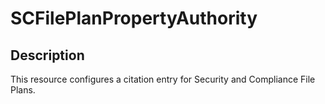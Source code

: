 # SCFilePlanPropertyAuthority

## Description

This resource configures a citation entry for Security and
Compliance File Plans.

